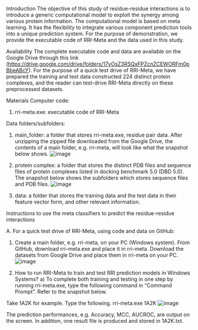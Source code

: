 Introduction
The objective of this study of residue-residue interactions is to introduce a generic computational model to exploit the synergy among various protein information. The computational model is based on meta learning. It has the flexibility to integrate various component prediction tools into a unique prediction system. 
For the purpose of demonstration, we provide the executable code of RRI-Meta and the data used in this study.


Availability
 The complete executable code and data are available on the Google Drive through this link (https://drive.google.com/drive/folders/17yOsZ3RSQxFPZcnZCEWORFm0pBbeABcY). For the purpose of a quick test drive of RRI-Meta, we have prepared the training and test data constructed 224 distinct protein complexes, and the reader can test-drive RRI-Meta directly on these preprocessed datasets.


Materials
Computer code:
1.	rri-meta.exe: executable code of RRI-Meta

Data folders/subfolders:
1.	main_folder: a folder that stores rri-meta.exe, residue pair data. After unzipping the zipped file downloaded from the Google Drive, the contents of a main folder, e.g. rri-meta, will look like what the snapshot below shows. 
![image](https://user-images.githubusercontent.com/46346202/112778806-ed334400-9077-11eb-9c12-a7870a9f389d.png)
 
 

2.	protein complex: a folder that stores the distinct PDB files and sequence files of protein complexes listed in docking benchmark 5.0 (DBD 5.0). The snapshot below shows the subfolders which stores sequence files and PDB files.
![image](https://user-images.githubusercontent.com/46346202/112778824-fa503300-9077-11eb-9cd2-28b47a40c7bf.png)

 

3.	data: a folder that stores the training data and the test data in their feature vector form, and other relevant information.


Instructions to use the meta classifiers to predict the residue-residue interactions

A. For a quick test drive of RRI-Meta, using code and data on GitHub:

1.	Create a main folder, e.g. rri-meta, on your PC (Windows system). From GitHub, download rri-meta.exe and place it in rri-meta. Download the datasets from Google Drive and place them in rri-meta on your PC. 
![image](https://user-images.githubusercontent.com/46346202/112778854-0b00a900-9078-11eb-8831-19d7a3ddab58.png)



2.	How to run RRI-Meta to train and test RRI prediction models in Windows Systems?
a)	To complete both training and testing in one step by running rri-meta.exe, type the following command in “Command Prompt”. Refer to the snapshot below.

Take 1A2K for example. Type the following.
rri-meta.exe 1A2K
![image](https://user-images.githubusercontent.com/46346202/112778874-1522a780-9078-11eb-84bf-83cb6d663869.png)

 

The prediction performances, e.g. Accuracy, MCC, AUCROC, are output on the screen. In addition, one result file is produced and stored in 1A2K.txt.


 




